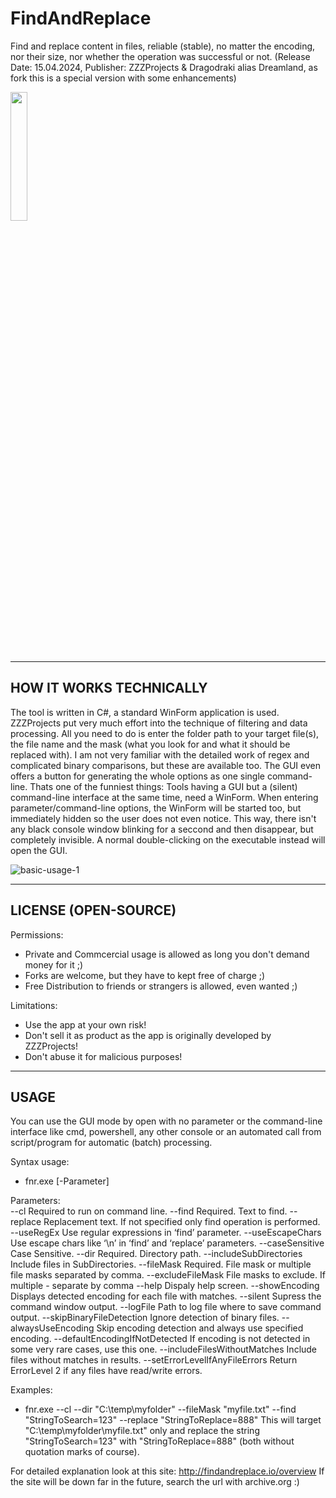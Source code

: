 # FindAndReplace
Find and replace content in files, reliable (stable), no matter the encoding, nor their size, nor whether the operation was successful or not.
(Release Date: 15.04.2024, Publisher: ZZZProjects & Dragodraki alias Dreamland, as fork this is a special version with some enhancements)
<br/>

[<img src="https://user-images.githubusercontent.com/76787321/197257488-1b7aa8e9-9b6f-4600-949e-8ff477cb4bf4.png" width="23%"></img>](https://github.com/Dragodraki/BringExeToFront/releases/latest/download/BringExeToFront.exe)
<br/>

-------------------------------
HOW IT WORKS TECHNICALLY
-------------------------------
The tool is written in C#, a standard WinForm application is used. ZZZProjects put very much effort into the technique of filtering and data processing. All you need to do is enter the folder path to your target file(s), the file name and the mask (what you look for and what it should be replaced with). I am not very familiar with the detailed work of regex and complicated binary comparisons, but these are available too. The GUI even offers a button for generating the whole options as one single command-line.
Thats one of the funniest things: Tools having a GUI but a (silent) command-line interface at the same time, need a WinForm. When entering parameter/command-line options, the WinForm will be started too, but immediately hidden so the user does not even notice. This way, there isn't any black console window blinking for a seccond and then disappear, but completely invisible. A normal double-clicking on the executable instead will open the GUI.

![basic-usage-1](https://github.com/Dragodraki/FNR---Find-and-replace/assets/76787321/8b8d9b48-f4af-4c0b-8255-d77bcc70af97)

-------------------------------
LICENSE (OPEN-SOURCE)
-------------------------------
Permissions:
+ Private and Commcercial usage is allowed as long you don't demand money for it ;)
+ Forks are welcome, but they have to kept free of charge ;)
+ Free Distribution to friends or strangers is allowed, even wanted ;)

Limitations:
- Use the app at your own risk!
- Don't sell it as product as the app is originally developed by ZZZProjects!
- Don't abuse it for malicious purposes!


-------------------------------
USAGE
-------------------------------
You can use the GUI mode by open with no parameter or the command-line interface like cmd, powershell, any other console or an automated call from script/program for automatic (batch) processing.

Syntax usage:  
- fnr.exe [-Parameter]

Parameters:  
--cl 	  Required to run on command line.
--find 	  Required. Text to find.
--replace 	  Replacement text. If not specified only find operation is performed.
--useRegEx 	  Use regular expressions in ‘find’ parameter.
--useEscapeChars 	  Use escape chars like ‘\n’ in ‘find’ and ‘replace’ parameters.
--caseSensitive 	  Case Sensitive.
--dir 	  Required. Directory path.
--includeSubDirectories 	  Include files in SubDirectories.
--fileMask 	  Required. File mask or multiple file masks separated by comma.
--excludeFileMask 	  File masks to exclude. If multiple - separate by comma
--help 	  Dispaly help screen.
--showEncoding 	  Displays detected encoding for each file with matches.
--silent 	  Supress the command window output.
--logFile 	  Path to log file where to save command output.
--skipBinaryFileDetection 	  Ignore detection of binary files.
--alwaysUseEncoding 	  Skip encoding detection and always use specified encoding.
--defaultEncodingIfNotDetected 	  If encoding is not detected in some very rare cases, use this one.
--includeFilesWithoutMatches   	Include files without matches in results.
--setErrorLevelIfAnyFileErrors 	  Return ErrorLevel 2 if any files have read/write errors.

Examples:  
- fnr.exe --cl --dir "C:\temp\myfolder" --fileMask "myfile.txt" --find "StringToSearch=123" --replace "StringToReplace=888"
This will target "C:\temp\myfolder\myfile.txt" only and replace the string "StringToSearch=123" with "StringToReplace=888" (both without quotation marks of course).

For detailed explanation look at this site: http://findandreplace.io/overview
If the site will be down far in the future, search the url with archive.org :)
